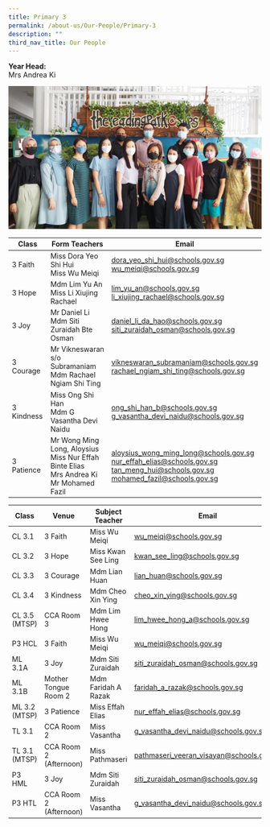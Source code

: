 ```yaml
---
title: Primary 3
permalink: /about-us/Our-People/Primary-3
description: ""
third_nav_title: Our People
---
```

**Year Head:**<br>
Mrs Andrea Ki

![](/images/Primary%203.jpeg)

| Class | Form Teachers | Email |
| -------- | -------- | -------- |
| 3 Faith| Miss Dora Yeo Shi Hui<br>Miss Wu Meiqi| [dora\_yeo\_shi\_hui@schools.gov.sg](mailto:dora_yeo_shi_hui@schools.gov.sg)<br>[wu\_meiqi@schools.gov.sg](mailto:wu_meiqi@schools.gov.sg)|
|3 Hope| Mdm Lim Yu An<br>Miss Li Xiujing Rachael| [lim\_yu\_an@schools.gov.sg](mailto:lim_yu_an@schools.gov.sg)<br>[li\_xiujing\_rachael@schools.gov.sg](mailto:li_xiujing_rachael@schools.gov.sg)
| 3 Joy| Mr Daniel Li<br>Mdm Siti Zuraidah Bte Osman| [daniel\_li\_da\_hao@schools.gov.sg](mailto:daniel_li_da_hao@schools.gov.sg)<br>[siti\_zuraidah\_osman@schools.gov.sg](mailto:siti_zuraidah_osman@schools.gov.sg)
| 3 Courage| Mr Vikneswaran s/o Subramaniam<br>Mdm Rachael Ngiam Shi Ting| [vikneswaran\_subramaniam@schools.gov.sg](mailto:vikneswaran_subramaniam@schools.gov.sg)<br>[rachael\_ngiam\_shi\_ting@schools.gov.sg](mailto:rachael_ngiam_shi_ting@schools.gov.sg)|
| 3 Kindness| Miss Ong Shi Han<br>Mdm G Vasantha Devi Naidu| [ong\_shi\_han\_b@schools.gov.sg](mailto:ong_shi_han_b@schools.gov.sg)<br>[g\_vasantha\_devi\_naidu@schools.gov.sg](mailto:g_vasantha_devi_naidu@schools.gov.sg)
|3 Patience| Mr Wong Ming Long, Aloysius<br>Miss Nur Effah Binte Elias<br>Mrs Andrea Ki<br>Mr Mohamed Fazil| [aloysius\_wong\_ming\_long@schools.gov.sg](mailto:aloysius_wong_ming_long@schools.gov.sg)<br>[nur\_effah\_elias@schools.gov.sg](mailto:nur_effah_elias@schools.gov.sg)<br>[tan\_meng\_hui@schools.gov.sg](mailto:tan_meng_hui@schools.gov.sg)<br>[mohamed\_fazil@schools.gov.sg](mailto:mohamed_fazil@schools.gov.sg)|


| Class | Venue| Subject Teacher | Email |
| -------- | -------- | -------- | ---|
|CL 3.1| 3 Faith|Miss Wu Meiqi|[wu\_meiqi@schools.gov.sg](mailto:wu_meiqi@schools.gov.sg)
|CL 3.2| 3 Hope| Miss Kwan See Ling| [kwan\_see\_ling@schools.gov.sg](mailto:kwan_see_ling@schools.gov.sg)
| CL 3.3| 3 Courage| Mdm Lian Huan| [lian\_huan@schools.gov.sg](mailto:lian_huan@schools.gov.sg)
| CL 3.4| 3 Kindness| Mdm Cheo Xin Ying| [cheo\_xin\_ying@schools.gov.sg](mailto:cheo_xin_ying@schools.gov.sg)
| CL 3.5 (MTSP)| CCA Room 3| Mdm Lim Hwee Hong| [lim\_hwee\_hong\_a@schools.gov.sg](mailto:lim_hwee_hong_a@schools.gov.sg)
| P3 HCL| 3 Faith| Miss Wu Meiqi| [wu\_meiqi@schools.gov.sg](mailto:wu_meiqi@schools.gov.sg)
| ML 3.1A| 3 Joy| Mdm Siti Zuraidah| [siti\_zuraidah\_osman@schools.gov.sg](mailto:siti_zuraidah_osman@schools.gov.sg)
|ML 3.1B| Mother Tongue Room 2| Mdm Faridah A Razak| [faridah\_a\_razak@schools.gov.sg](mailto:faridah_a_razak@schools.gov.sg)
| ML 3.2 (MTSP)| 3 Patience| Miss Effah Elias| [nur\_effah\_elias@schools.gov.sg](mailto:nur_effah_elias@schools.gov.sg)
| TL 3.1| CCA Room 2| Miss Vasantha| [g\_vasantha\_devi\_naidu@schools.gov.sg](mailto:g_vasantha_devi_naidu@schools.gov.sg)
| TL 3.1 (MTSP)| CCA Room 2 (Afternoon)| Miss Pathmaseri| [pathmaseri\_veeran\_visayan@schools.gov.sg](mailto:pathmaseri_veeran_visayan@schools.gov.sg)
|P3 HML| 3 Joy| Mdm Siti Zuraidah| [siti\_zuraidah\_osman@schools.gov.sg](mailto:siti_zuraidah_osman@schools.gov.sg)
|P3 HTL| CCA Room 2 (Afternoon)| Miss Vasantha| [g\_vasantha\_devi\_naidu@schools.gov.sg](mailto:g_vasantha_devi_naidu@schools.gov.sg)
